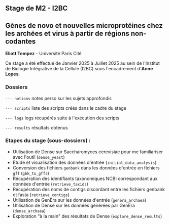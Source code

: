 ## Stage de M2 - I2BC
## Gènes de novo et nouvelles microprotéines chez les archées et virus à partir de régions non-codantes
**Eliott Tempez** - Université Paris Cité

Ce stage a été effectué de Janvier 2025 à Juillet 2025 au sein de l'Institut de Biologie Intégrative de la Cellule (I2BC) sous l'encadrement d'**Anne Lopes**. 


### Dossiers
`--- notions` notes perso sur les sujets approfondis

`--- scripts` liste des scripts créés dans le cadre du stage

`--- logs` logs récupérés suite à l'exécution des scripts

`--- results` résultats obtenus


### Etapes du stage (sous-dossiers) :
- Utilisation de Dense sur Saccharomyces cerevisiae pour me familiariser avec l'outil (`dense_yeast`)
- Etude et visualisation des données d'entrée (`initial_data_analysis`)
- Conversion des fichiers `genbank` dans les données d'entrée en fichiers `gff` (`gbk_to_gff3`)
- Récupération des identifiants taxonomiques NCBI correspondant aux données d'entrée (`retrieve_taxids`)
- Récupération des noms de contigs discordant entre les fichiers genbank et fasta (`retrieve_contigs`)
- Utilisation de GenEra sur les données d'entrée (`genera_archaea`)
- Utilisation de Dense sur les données générées par GenEra (`dense_archaea`)
- Exploration "à la main" des résultats de Dense (`explore_dense_results`)